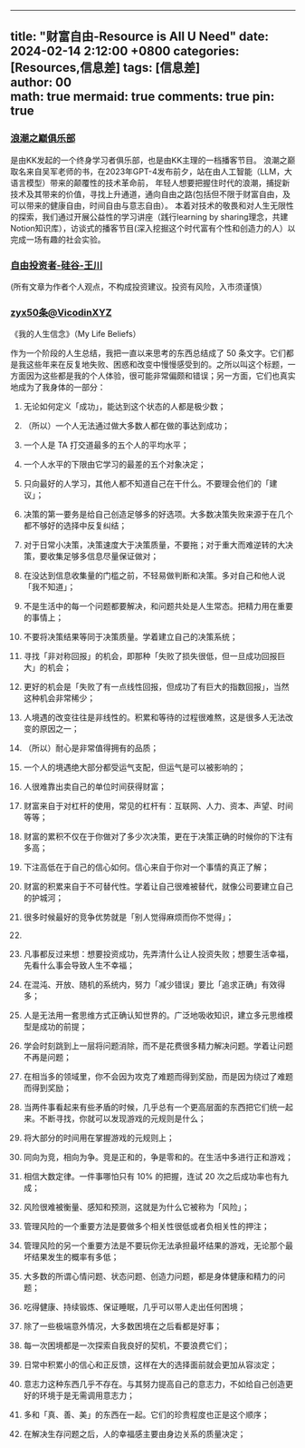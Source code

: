 
---
title:  "财富自由-Resource is All U Need"
date:  2024-02-14 2:12:00 +0800
categories:  [Resources,信息差] 
tags: [信息差]     
author:  00                    
math: true
mermaid: true
comments: true
pin: true
---

### [浪潮之巅俱乐部](https://confused-gym-8fc.notion.site/dc7ab3f3ddad46fea4de7ff995a7a4ab)
是由KK发起的一个终身学习者俱乐部，也是由KK主理的一档播客节目。
浪潮之巅取名来自吴军老师的书，在2023年GPT-4发布前夕，站在由人工智能（LLM，大语言模型）带来的颠覆性的技术革命前，
年轻人想要把握住时代的浪潮，捕捉新技术及其带来的价值，寻找上升通道，通向自由之路(包括但不限于财富自由，及可以带来的健康自由，时间自由与意志自由）。
本着对技术的敬畏和对人生无限性的探索，我们通过开展公益性的学习讲座（践行learning by sharing理念，共建Notion知识库），访谈式的播客节目(深入挖掘这个时代富有个性和创造力的人）以完成一场有趣的社会实验。

### [自由投资者-硅谷-王川](https://chuan.us/)
(所有文章为作者个人观点，不构成投资建议。投资有风险，入市须谨慎）

### [zyx50条@VicodinXYZ](https://weibo.com/u/1977585731)
《我的人生信念》（My Life Beliefs） 

作为一个阶段的人生总结，我把一直以来思考的东西总结成了 50 条文字。它们都是我这些年来在反复地失败、困惑和改变中慢慢感受到的。之所以叫这个标题，一方面因为这些都是我的个人体验，很可能非常偏颇和错误；另一方面，它们也真实地成为了我身体的一部分：

1. 无论如何定义「成功」，能达到这个状态的人都是极少数；

2. （所以）一个人无法通过做大多数人都在做的事达到成功；

3.  一个人是 TA 打交道最多的五个人的平均水平；

4.  一个人水平的下限由它学习的最差的五个对象决定；

5. 只向最好的人学习，其他人都不知道自己在干什么。不要理会他们的「建议」；

6. 决策的第一要务是给自己创造足够多的好选项。大多数决策失败来源于在几个都不够好的选择中反复纠结；

7. 对于日常小决策，决策速度大于决策质量，不要拖；对于重大而难逆转的大决策，要收集足够多信息尽量保证做对；

8. 在没达到信息收集量的门槛之前，不轻易做判断和决策。多对自己和他人说「我不知道」；

9. 不是生活中的每一个问题都要解决，和问题共处是人生常态。把精力用在重要的事情上；

10. 不要将决策结果等同于决策质量。学着建立自己的决策系统；

11. 寻找「非对称回报」的机会，即那种「失败了损失很低，但一旦成功回报巨大」的机会；

12. 更好的机会是「失败了有一点线性回报，但成功了有巨大的指数回报」，当然这种机会非常稀少；

13. 人境遇的改变往往是非线性的。积累和等待的过程很难熬，这是很多人无法改变的原因之一；

14. （所以）耐心是非常值得拥有的品质；

15.  一个人的境遇绝大部分都受运气支配，但运气是可以被影响的；

16. 人很难靠出卖自己的单位时间获得财富；

17. 财富来自于对杠杆的使用，常见的杠杆有：互联网、人力、资本、声望、时间等等；

18. 财富的累积不仅在于你做对了多少次决策，更在于决策正确的时候你的下注有多高；

19. 下注高低在于自己的信心如何。信心来自于你对一个事情的真正了解；

20. 财富的积累来自于不可替代性。学着让自己很难被替代，就像公司要建立自己的护城河；

21. 很多时候最好的竞争优势就是「别人觉得麻烦而你不觉得」；
22. 
23. 凡事都反过来想：想要投资成功，先弄清什么让人投资失败；想要生活幸福，先看什么事会导致人生不幸福；

24. 在混沌、开放、随机的系统内，努力「减少错误」要比「追求正确」有效得多；

25. 人是无法用一套思维方式正确认知世界的。广泛地吸收知识，建立多元思维模型是成功的前提；

26. 学会时刻跳到上一层将问题消除，而不是花费很多精力解决问题。学着让问题不再是问题；

27. 在相当多的领域里，你不会因为攻克了难题而得到奖励，而是因为绕过了难题而得到奖励；

28. 当两件事看起来有些矛盾的时候，几乎总有一个更高层面的东西把它们统一起来。不断寻找，你就可以发现游戏的元规则是什么；

29. 将大部分的时间用在掌握游戏的元规则上；

30. 同向为竞，相向为争。竞是正和的，争是零和的。在生活中多进行正和游戏；

31. 相信大数定律。一件事哪怕只有 10% 的把握，连试 20 次之后成功率也有九成；

31. 风险很难被衡量、感知和预测，这就是为什么它被称为「风险」；

32. 管理风险的一个重要方法是要做多个相关性很低或者负相关性的押注；

33. 管理风险的另一个重要方法是不要玩你无法承担最坏结果的游戏，无论那个最坏结果发生的概率有多低；

34. 大多数的所谓心情问题、状态问题、创造力问题，都是身体健康和精力的问题；

35. 吃得健康、持续锻炼、保证睡眠，几乎可以带人走出任何困境；

36. 除了一些极端意外情况，大多数困境在之后看都是好事；

37. 每一次困境都是一次探索自我良好的契机，不要浪费它们；

38. 日常中积累小的信心和正反馈，这样在大的选择面前就会更加从容淡定；

39. 意志力这种东西几乎不存在。与其努力提高自己的意志力，不如给自己创造更好的环境于是无需调用意志力；

40. 多和「真、善、美」的东西在一起。它们的珍贵程度也正是这个顺序； 

41. 在解决生存问题之后，人的幸福感主要由身边关系的质量决定；
